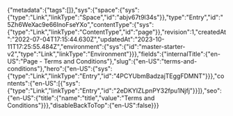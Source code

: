 {"metadata":{"tags":[]},"sys":{"space":{"sys":{"type":"Link","linkType":"Space","id":"abjv67t9l34s"}},"type":"Entry","id":"5Zh6WeXac9e66InoFseYXo","contentType":{"sys":{"type":"Link","linkType":"ContentType","id":"page"}},"revision":1,"createdAt":"2022-07-04T17:15:44.630Z","updatedAt":"2023-10-11T17:25:55.484Z","environment":{"sys":{"id":"master-starter-v2","type":"Link","linkType":"Environment"}}},"fields":{"internalTitle":{"en-US":"Page - Terms and Conditions"},"slug":{"en-US":"terms-and-conditions"},"hero":{"en-US":{"sys":{"type":"Link","linkType":"Entry","id":"4PCYUbmBadzajTEggFDMNT"}}},"contents":{"en-US":[{"sys":{"type":"Link","linkType":"Entry","id":"2eDKYIZLpnPY32fpu1Njfj"}}]},"seo":{"en-US":{"title":{"name":"title","value":"Terms and Conditions"}}},"disableBackToTop":{"en-US":false}}}